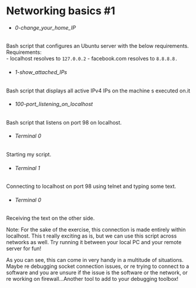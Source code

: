 # Networking basics #1

- ###### 0-change_your_home_IP
Bash script that configures an Ubuntu server with the below requirements.<br>
Requirements: <br>
	      - localhost resolves to `127.0.0.2`
	      - facebook.com resolves to `8.8.8.8.`

- ###### 1-show_attached_IPs
Bash script that displays all active IPv4 IPs on the machine s executed on.it

- ###### 100-port_listening_on_localhost
Bash script that listens on port 98 on localhost.</br>
- ###### Terminal 0
Starting my script.</br>
- ###### Terminal 1
Connecting to localhost on port 98 using telnet and typing some text.
- ###### Terminal 0
Receiving the text on the other side.

Note: For the sake of the exercise, this connection is made entirely within localhost. This t really exciting as is, but we can use this script across networks as well. Try running it between your local PC and your remote server for fun!

As you can see, this can come in very handy in a multitude of situations. Maybe re debugging socket connection issues, or re trying to connect to a software and you are unsure if the issue is the software or the network, or re working on firewall...Another tool to add to your debugging toolbox!
